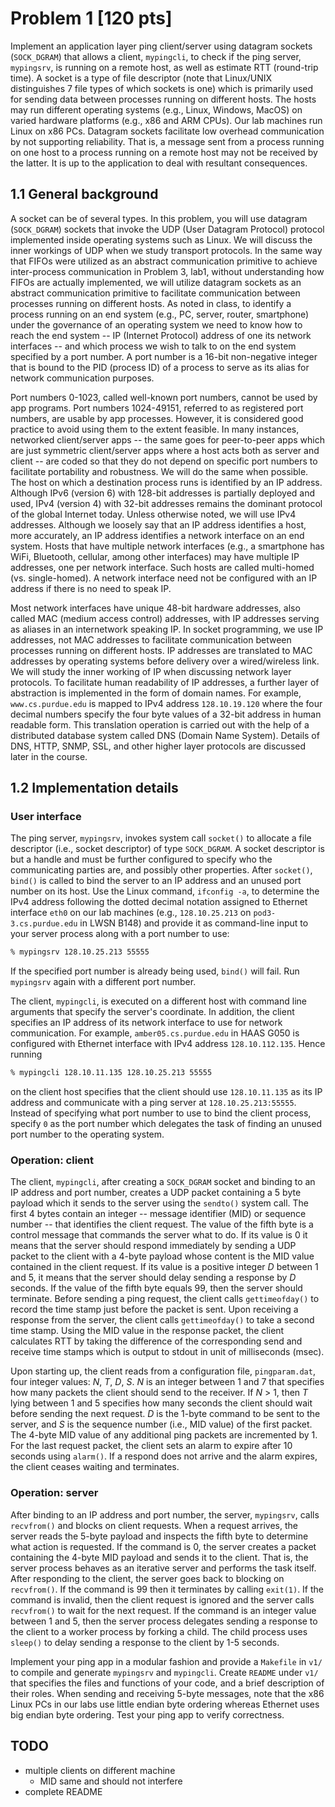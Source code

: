 # Problem 1 [120 pts]

Implement an application layer ping client/server using datagram sockets
(`SOCK_DGRAM`) that allows a client, `mypingcli`, to check if the ping server,
`mypingsrv`, is running on a remote host, as well as estimate RTT (round-trip
time). A socket is a type of file descriptor (note that Linux/UNIX distinguishes
7 file types of which sockets is one) which is primarily used for sending data
between processes running on different hosts. The hosts may run different
operating systems (e.g., Linux, Windows, MacOS) on varied hardware platforms
(e.g., x86 and ARM CPUs). Our lab machines run Linux on x86 PCs. Datagram
sockets facilitate low overhead communication by not supporting reliability.
That is, a message sent from a process running on one host to a process running
on a remote host may not be received by the latter. It is up to the application
to deal with resultant consequences.

## 1.1 General background

A socket can be of several types. In this problem, you will use datagram
(`SOCK_DGRAM`) sockets that invoke the UDP (User Datagram Protocol) protocol
implemented inside operating systems such as Linux. We will discuss the inner
workings of UDP when we study transport protocols. In the same way that FIFOs
were utilized as an abstract communication primitive to achieve inter-process
communication in Problem 3, lab1, without understanding how FIFOs are actually
implemented, we will utilize datagram sockets as an abstract communication
primitive to facilitate communication between processes running on different
hosts. As noted in class, to identify a process running on an end system (e.g.,
PC, server, router, smartphone) under the governance of an operating system we
need to know how to reach the end system -- IP (Internet Protocol) address of
one its network interfaces -- and which process we wish to talk to on the end
system specified by a port number. A port number is a 16-bit non-negative
integer that is bound to the PID (process ID) of a process to serve as its alias
for network communication purposes.

Port numbers 0-1023, called well-known port numbers, cannot be used by app
programs. Port numbers 1024-49151, referred to as registered port numbers, are
usable by app processes. However, it is considered good practice to avoid using
them to the extent feasible. In many instances, networked client/server apps --
the same goes for peer-to-peer apps which are just symmetric client/server apps
where a host acts both as server and client -- are coded so that they do not
depend on specific port numbers to facilitate portability and robustness. We
will do the same when possible. The host on which a destination process runs is
identified by an IP address. Although IPv6 (version 6) with 128-bit addresses is
partially deployed and used, IPv4 (version 4) with 32-bit addresses remains the
dominant protocol of the global Internet today. Unless otherwise noted, we will
use IPv4 addresses. Although we loosely say that an IP address identifies a
host, more accurately, an IP address identifies a network interface on an end
system. Hosts that have multiple network interfaces (e.g., a smartphone has
WiFi, Bluetooth, cellular, among other interfaces) may have multiple IP
addresses, one per network interface. Such hosts are called multi-homed (vs.
single-homed). A network interface need not be configured with an IP address if
there is no need to speak IP.

Most network interfaces have unique 48-bit hardware addresses, also called MAC
(medium access control) addresses, with IP addresses serving as aliases in an
internetwork speaking IP. In socket programming, we use IP addresses, not MAC
addresses to facilitate communication between processes running on different
hosts. IP addresses are translated to MAC addresses by operating systems before
delivery over a wired/wireless link. We will study the inner working of IP when
discussing network layer protocols. To facilitate human readability of IP
addresses, a further layer of abstraction is implemented in the form of domain
names. For example, `www.cs.purdue.edu` is mapped to IPv4 address
`128.10.19.120` where the four decimal numbers specify the four byte values of a
32-bit address in human readable form. This translation operation is carried out
with the help of a distributed database system called DNS (Domain Name System).
Details of DNS, HTTP, SNMP, SSL, and other higher layer protocols are discussed
later in the course.

## 1.2 Implementation details

### User interface

The ping server, `mypingsrv`, invokes system call `socket()` to allocate a file
descriptor (i.e., socket descriptor) of type `SOCK_DGRAM`. A socket descriptor
is but a handle and must be further configured to specify who the communicating
parties are, and possibly other properties. After `socket()`, `bind()` is called
to bind the server to an IP address and an unused port number on its host. Use
the Linux command, `ifconfig -a`, to determine the IPv4 address following the
dotted decimal notation assigned to Ethernet interface `eth0` on our lab
machines (e.g., `128.10.25.213` on `pod3-3.cs.purdue.edu` in LWSN B148) and
provide it as command-line input to your server process along with a port number
to use:

```sh
% mypingsrv 128.10.25.213 55555
```

If the specified port number is already being used, `bind()` will fail. Run
`mypingsrv` again with a different port number.

The client, `mypingcli`, is executed on a different host with command line
arguments that specify the server's coordinate. In addition, the client
specifies an IP address of its network interface to use for network
communication. For example, `amber05.cs.purdue.edu` in HAAS G050 is configured
with Ethernet interface with IPv4 address `128.10.112.135`. Hence running

```sh
% mypingcli 128.10.11.135 128.10.25.213 55555
```

on the client host specifies that the client should use `128.10.11.135` as its
IP address and communicate with a ping server at `128.10.25.213:55555`. Instead
of specifying what port number to use to bind the client process, specify `0` as
the port number which delegates the task of finding an unused port number to the
operating system.

### Operation: client

The client, `mypingcli`, after creating a `SOCK_DGRAM` socket and binding to an
IP address and port number, creates a UDP packet containing a 5 byte payload
which it sends to the server using the `sendto()` system call. The first 4 bytes
contain an integer -- message identifier (MID) or sequence number -- that
identifies the client request. The value of the fifth byte is a control message
that commands the server what to do. If its value is 0 it means that the server
should respond immediately by sending a UDP packet to the client with a 4-byte
payload whose content is the MID value contained in the client request. If its
value is a positive integer _D_ between 1 and 5, it means that the server should
delay sending a response by _D_ seconds. If the value of the fifth byte equals
99, then the server should terminate. Before sending a ping request, the client
calls `gettimeofday()` to record the time stamp just before the packet is sent.
Upon receiving a response from the server, the client calls `gettimeofday()` to
take a second time stamp. Using the MID value in the response packet, the client
calculates RTT by taking the difference of the corresponding send and receive
time stamps which is output to stdout in unit of milliseconds (msec).

Upon starting up, the client reads from a configuration file, `pingparam.dat`,
four integer values: _N_, _T_, _D_, _S_. _N_ is an integer between 1 and 7 that
specifies how many packets the client should send to the receiver. If _N_ > 1,
then _T_ lying between 1 and 5 specifies how many seconds the client should wait
before sending the next request. _D_ is the 1-byte command to be sent to the
server, and _S_ is the sequence number (i.e., MID value) of the first packet.
The 4-byte MID value of any additional ping packets are incremented by 1. For
the last request packet, the client sets an alarm to expire after 10 seconds
using `alarm()`. If a respond does not arrive and the alarm expires, the client
ceases waiting and terminates.

### Operation: server

After binding to an IP address and port number, the server, `mypingsrv`, calls
`recvfrom()` and blocks on client requests. When a request arrives, the server
reads the 5-byte payload and inspects the fifth byte to determine what action is
requested. If the command is 0, the server creates a packet containing the
4-byte MID payload and sends it to the client. That is, the server process
behaves as an iterative server and performs the task itself. After responding to
the client, the server goes back to blocking on `recvfrom()`. If the command is
99 then it terminates by calling `exit(1)`. If the command is invalid, then the
client request is ignored and the server calls `recvfrom()` to wait for the next
request. If the command is an integer value between 1 and 5, then the server
process delegates sending a response to the client to a worker process by
forking a child. The child process uses `sleep()` to delay sending a response to
the client by 1-5 seconds.

Implement your ping app in a modular fashion and provide a `Makefile` in `v1/`
to compile and generate `mypingsrv` and `mypingcli`. Create `README` under `v1/`
that specifies the files and functions of your code, and a brief description of
their roles. When sending and receiving 5-byte messages, note that the x86 Linux
PCs in our labs use little endian byte ordering whereas Ethernet uses big endian
byte ordering. Test your ping app to verify correctness.

## TODO

- multiple clients on different machine
  - MID same and should not interfere
- complete README
